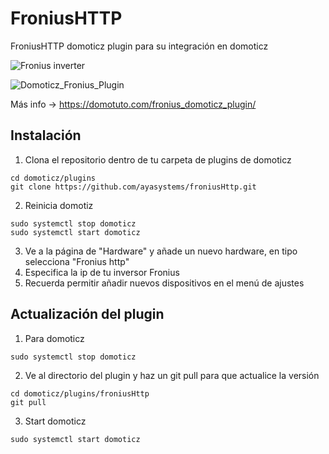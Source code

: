 # FroniusHTTP
FroniusHTTP domoticz plugin para su integración en domoticz


![Fronius inverter](https://github.com/ayasystems/FroniusHTTP/raw/master/fronius.jpg)

![Domoticz_Fronius_Plugin](https://github.com/ayasystems/FroniusHTTP/raw/master/froniusDomoticz.jpg)

Más info -> https://domotuto.com/fronius_domoticz_plugin/

## Instalación

1. Clona el repositorio dentro de tu carpeta de plugins de domoticz
```
cd domoticz/plugins
git clone https://github.com/ayasystems/froniusHttp.git
```
2. Reinicia domotiz
```
sudo systemctl stop domoticz
sudo systemctl start domoticz
```
3. Ve a la página de "Hardware" y añade un nuevo hardware, en tipo selecciona "Fronius http"
4. Especifica la ip de tu inversor Fronius
5. Recuerda permitir añadir nuevos dispositivos en el menú de ajustes


## Actualización del plugin


1. Para domoticz 
```
sudo systemctl stop domoticz
```
2. Ve al directorio del plugin y haz un git pull para que actualice la versión 
```
cd domoticz/plugins/froniusHttp
git pull
```
3. Start domoticz
```
sudo systemctl start domoticz
```
 





